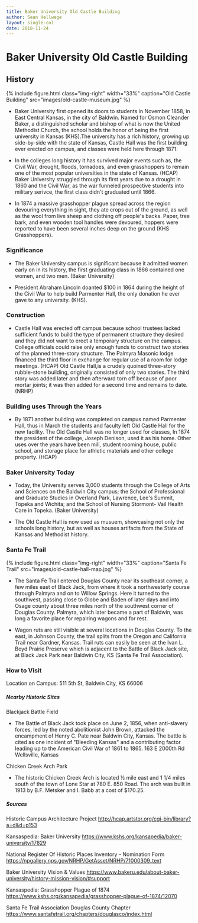 ```yaml
---
title: Baker University Old Castle Building
author: Sean Hellwege
layout: single-col
date: 2018-11-24
---
```




# Baker University Old Castle Building 
## History 

{% include figure.html
  class="img-right"
  width="33%"
  caption="Old Castle Building"
  src="images/old-castle-museum.jpg"
%}

 * Baker University first opened its doors to students in November 1858, in East Central Kansas, in the city of Baldwin. Named for Osmon Cleander Baker, a distinguished scholar and bishop of what is now the United Methodist Church, the school holds the honor of being the first university in Kansas (KHS).The university has a rich history, growing up side-by-side with the state of Kansas, Castle Hall was the first building ever erected on campus, and classes were held here through 1871. 

* In the colleges long history it has survived major events such as, the Civil War, drought, floods, tornadoes, and even grasshoppers to remain one of the most popular universities in the state of Kansas. (HCAP) Baker University struggled through its first years due to a drought in 1860 and the Civil War, as the war funneled prospective students into military serivce, the first class didn't graduated until 1866. 

* In 1874 a massive grasshopper plague spread across the region devouring everything in sight, they ate crops out of the ground, as well as the wool from live sheep and clothing off people's backs. Paper, tree bark, and even wooden tool handles were devoured, hoppers were reported to have been several inches deep on the ground (KHS Grasshoppers). 




### Significance 
 * The Baker University campus is significant because it admitted women early on in its history, the first graduating class in 1866 contained one women, and two men. (Baker University)
 
 * President Abraham Lincoln doanted $100 in 1864 during the height of the Civil War to help build Parmenter Hall, the only donation he ever gave to any university. (KHS).
 
### Construction 
* Castle Hall was erected off campus because school trustees lacked sufficient funds to build the type of permanent structure they desired and they did not want to erect a temporary structure on the campus. College officials could raise only enough funds to construct two stories of the planned three-story structure. The Palmyra Masonic lodge financed the third floor in exchange for regular use of a room for lodge meetings. (HCAP) Old Castle Hall,is a crudely quoined three-story rubble-stone building, originally consisted of only two stories. The third story was added later and then afterward torn off because of poor mortar joints; it was then added for a second time and remains to date.(NRHP)

### Building uses Through the Years
 * By 1871 another building was completed on campus named Parmenter Hall, thus in March the students and faculty left Old Castle Hall for the new facility. The Old Castle Hall was no longer used for classes, In 1874 the president of the college, Joseph Denison, used it as his home. Other uses over the years have been mill, student rooming house, public school, and storage place for athletic materials and other college property. (HCAP)


### Baker University Today 
* Today, the University serves 3,000 students through the College of Arts and Sciences on the Baldwin City campus; the School of Professional and Graduate Studies in Overland Park, Lawrence, Lee's Summit, Topeka and Wichita; and the School of Nursing Stormont- Vail Health Care in Topeka. (Baker University)

 * The Old Castle Hall is now used as musuem, showcasing not only the schools long history, but as well as houses artifacts from the State of Kansas and Methodist history.

### Santa Fe Trail 

 {% include figure.html
  class="img-right"
  width="33%"
  caption="Santa Fe Trail"
  src="images/old-castle-hall-map.jpg"
%}

 * The Santa Fe Trail entered Douglas County near its southeast corner, a few miles east of Black Jack, from where it took a northwesterly course through Palmyra and on to Willow Springs. Here it turned to the southwest, passing close to Globe and Baden of later days and into Osage county about three miles north of the southwest corner of Douglas County.  Palmyra, which later became a part of Baldwin, was long a favorite place for repairing wagons and for rest.
 
 * Wagon ruts are still visible at several locations in Douglas County.  To the east, in Johnson County, the trail splits from the Oregon and California Trail near Gardner, Kansas.   Trail ruts can easily be seen at the Ivan L. Boyd Prairie Preserve which is adjacent to the Battle of Black Jack site, at Black Jack Park near Baldwin City, KS (Santa Fe Trail Association). 
 
### How to Visit 
Location on Campus: 511 5th St, Baldwin City, KS 66006

##### Nearby Historic Sites

Blackjack Battle Field 

 * The Battle of Black Jack took place on June 2, 1856, when anti-slavery forces, led by the noted abolitionist John Brown, attacked the encampment of Henry C. Pate near Baldwin City, Kansas. The battle is cited as one incident of "Bleeding Kansas" and a contributing factor leading up to the American Civil War of 1861 to 1865.
 163 E 2000th Rd
Wellsville, Kansas

Chicken Creek Arch Park
 * The historic Chicken Creek Arch is located ½ mile east and 1 1/4 miles south of the town of Lone Star at 780 E. 850 Road. The arch was built in 1913 by B.F. Metsker and I. Babb at a cost of $170.25. 

##### Sources 

Historic Campus Architecture Project 
http://hcap.artstor.org/cgi-bin/library?a=d&d=p153

Kansaspedia: Baker University
https://www.kshs.org/kansapedia/baker-university/17829

National Register Of Historic Places Inventory - Nomination Form
https://npgallery.nps.gov/NRHP/GetAsset/NRHP/71000309_text

Baker University Vision & Values
https://www.bakeru.edu/about-baker-university/history-mission-vision/#support

Kansaspedia: Grasshopper Plague of 1874
https://www.kshs.org/kansapedia/grasshopper-plague-of-1874/12070

Santa Fe Trail Association Douglas County Chapter
https://www.santafetrail.org/chapters/douglasco/index.html

   
   
